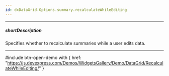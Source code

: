 ```yaml
---
id: dxDataGrid.Options.summary.recalculateWhileEditing
---
```

---
##### shortDescription
Specifies whether to recalculate summaries while a user edits data.

---
#include btn-open-demo with {
    href: "https://js.devexpress.com/Demos/WidgetsGallery/Demo/DataGrid/RecalculateWhileEditing/"
}